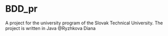 # BDD_pr
A project for the university program of the Slovak Technical University. The project is written in Java 
@Ryzhkova Diana 

